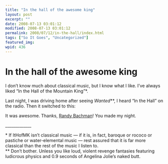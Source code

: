 ```yaml
---
title: "In the hall of the awesome king"
layout: post
excerpt: ""
date: 2008-07-13 03:01:12
modified: 2008-07-13 03:01:12
permalink: 2008/07/12/in-the-hall/index.html
tags: ["So It Goes", "Uncategorized"]
featured_img: 
wpid: 436
---
```


# In the hall of the awesome king

I don’t know much about classical music, but I know what I like. I’ve always liked “In the Hall of the Mountain King”\*.

Last night, I was driving home after seeing *Wanted*\*\*, I heard “In the Hall” on the radio. Then it switched to this:

It was awesome. Thanks, [Randy Bachman](http://www.cbc.ca/vinyltap/)! You made my night.

\_\_\_\_\_\_\_\_\_\_\_\_\_

\* If ItHofMK isn’t classical music — if it is, in fact, baroque or rococo or pastiche or water-elemental music — rest assured that it is far more classical than the rest of the music I listen to.  
\*\* Don’t bother. Unless you like loud, violent revenge fantasies featuring ludicrous physics and 0.9 seconds of Angelina Jolie’s naked butt.
